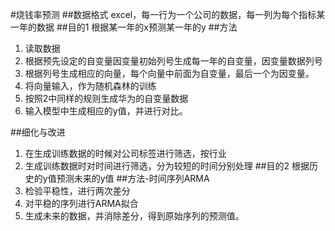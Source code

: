 #烧钱率预测
##数据格式
excel，每一行为一个公司的数据，每一列为每个指标某一年的数据
##目的1
根据某一年的x预测某一年的y
##方法
1. 读取数据
2. 根据预先设定的自变量因变量初始列号生成每一年的自变量，因变量数据列号
3. 根据列号生成相应的向量，每个向量中前面为自变量，最后一个为因变量。
4. 将向量输入，作为随机森林的训练
5. 按照2中同样的规则生成华为的自变量数据
6. 输入模型中生成相应的y值，并进行对比。

##细化与改进
1. 在生成训练数据的时候对公司标签进行筛选，按行业
2. 生成训练数据时对时间进行筛选，分为较短的时间分别处理
##目的2
根据历史的y值预测未来的y值
##方法-时间序列ARMA
1. 检验平稳性，进行两次差分
2. 对平稳的序列进行ARMA拟合
3. 生成未来的数据，并消除差分，得到原始序列的预测值。